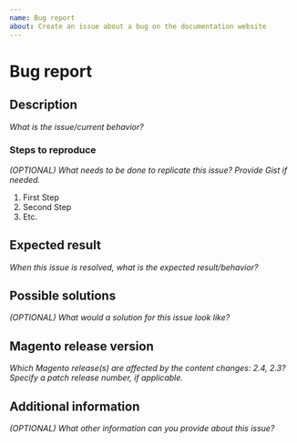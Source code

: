 ```yaml
---
name: Bug report
about: Create an issue about a bug on the documentation website
---
```


# Bug report

## Description

_What is the issue/current behavior?_

### Steps to reproduce

_(OPTIONAL) What needs to be done to replicate this issue? Provide Gist if needed._

1. First Step
1. Second Step
1. Etc.

## Expected result

_When this issue is resolved, what is the expected result/behavior?_

## Possible solutions

_(OPTIONAL) What would a solution for this issue look like?_

## Magento release version

_Which Magento release(s) are affected by the content changes: 2.4, 2.3? Specify a patch release number, if applicable._

## Additional information

_(OPTIONAL) What other information can you provide about this issue?_

<!--
Thank you for taking the time to report this issue!
GitHub Issues should only be created for problems/topics related to this project's codebase.

Before submitting this issue, please make sure you are complying with our Code of Conduct:
https://github.com/magento/merchdocs/blob/master/.github/CODE_OF_CONDUCT.md

Issues that do not comply with our Code of Conduct or do not contain enough information may be closed at the maintainers' discretion.

Feel free to remove this section before creating this issue.
-->